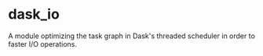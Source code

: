 # dask_io
A module optimizing the task graph in Dask's threaded scheduler in order to faster I/O operations.